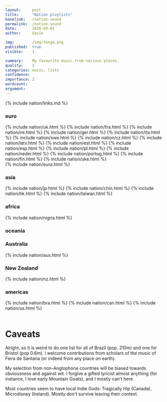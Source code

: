 ```yaml
---
layout:     post
title:      "Nation playlists"
baselink:   /nation-sound
permalink:  /nation-sound
date:       2020-09-02
author:     Gavin

img:        /img/tonga.png
published:  true
visible:    1

summary:    My favourite music from various places.
quality:    2
categories: music, lists
confidence: 
importance: 2
wordcount:  
argument:	
---
```


{%	include nation/links.md	%}

<div class="accordion">
	<h3>euro</h3>
	<div>
		<div class="accordion">
			{%	include nation/uk.html	%}
			{%	include nation/fra.html	%}
			{%	include nation/ire.html	%}
			{%	include nation/ger.html	%}
			{%	include nation/ita.html	%}
			{%	include nation/swe.html	%}
			{%	include nation/cz.html	%}
			{%	include nation/latv.html	%}
			{%	include nation/est.html	%}
			{%	include nation/esp.html	%}
		    {%  include nation/pl.html  %}
			{%	include nation/neder.html	%}
			{%	include nation/portug.html	%}
			{%	include nation/fin.html	%}
			{%	include nation/uke.html	%}
		</div>
	</div>
	<!--  -->
	{%	include nation/eura.html	%}
	<!--  -->
	<h3>asia</h3>
	<div>
		<div class="accordion">
			{%	include nation/jp.html	%}
			{%	include nation/chin.html	%}
			{%	include nation/hk.html	%}
			{%	include nation/taiwan.html	%}		
		</div>
	</div>
	<!--  -->
	<h3>africa</h3>
	<div>
		<div class="accordion">
			{%	include nation/nigria.html		%}
		</div>
	</div>
	<!--  -->
	<h3>oceania</h3>
	<div>
		<div class="accordion">
		<!--  -->
			<h3>Australia</h3>
			<div>
				{%	include nation/aus.html	%}
			</div>
			<h3>New Zealand</h3>
			<div>
				{%	include nation/nz.html	%}
			</div>
		</div>
	</div>
	<!--  -->
	<h3>americas</h3>
	<div>
		<div class="accordion">
			{%	include nation/bra.html	%}
			{%	include nation/can.html	%}
			{%	include nation/us.html	%}
		</div>
	</div>
</div>

<br>

# Caveats

Alright, so it is weird to do one list for all of Brazil (pop. 210m) and one for Bristol (pop 0.6m). I welcome contributions from scholars of the music of Feira de Santana (or indeed from any place on earth).

My selection from non-Anglophone countries will be biased towards obviousness and against wit. I forgive a gifted lyricist almost anything (for instance, I love early Mountain Goats), and I mostly can't here.

Most countries seem to have local Indie Gods: Tragically Hip (Canada), Microdisney (Ireland). Mostly don't survive leaving their context.

<br><br>

